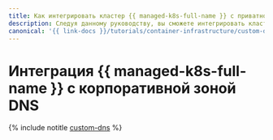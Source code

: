 ```yaml
---
title: Как интегрировать кластер {{ managed-k8s-full-name }} с приватной корпоративной зоной DNS
description: Следуя данному руководству, вы сможете интегрировать кластер {{ managed-k8s-name }} с приватной корпоративной зоной DNS.
canonical: '{{ link-docs }}/tutorials/container-infrastructure/custom-dns'
---
```


# Интеграция {{ managed-k8s-full-name }} с корпоративной зоной DNS

{% include notitle [custom-dns](../../_tutorials/k8s/custom-dns.md) %}
